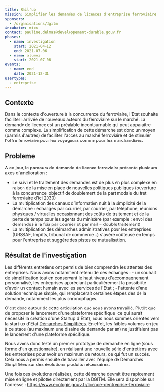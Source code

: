 ```yaml
---
title: Rail'up
mission: Simplifier les demandes de licences d'entreprise ferroviaire
sponsors:
  - /organisations/dgitm
incubator: mtes
contact: pauline.delmas@developpement-durable.gouv.fr
phases:
  - name: investigation
    start: 2021-04-12
    end: 2021-07-06
  - name: alumni
    start: 2021-07-06
events:
  - name: end
    date: 2021-12-31
usertypes:
  - entreprise
---
```


## Contexte

Dans le contexte d'ouverture à la concurrence du ferroviaire, l'Etat souhaite faciliter l'arrivée de nouveaux acteurs du ferroviaire sur le marché. La demande de licence est un préalable incontournable qui peut apparaitre comme complexe. La simplification de cette démarche est donc un moyen (parmis d'autres) de faciliter l'accès au marché ferroviaire et de stimuler l'offre ferroviaire pour les voyageurs comme pour les marchandises.

## Problème

A ce jour, le parcours de demande de licence ferroviaire présente plusieurs axes d'amélioration :

- Le suivi et le traitement des demandes est de plus en plus complexe en raison de la mise en place de nouvelles politiques publiques (ouverture à la concurrence, objectif de doublement de la part modale du fret ferroviaire d’ici 2030)
- La multiplication des canaux d’information nuit à la simplicité de la démarche : échanges par courriel, par courrier, par téléphone, réunions physiques / virtuelles occasionnant des coûts de traitement et de la perte de temps pour les agents du ministère (par exemple : envoi des demandes à la fois par courrier et par mail = double traitement)
- La multiplication des démarches administratives pour les entreprises (URSSAF, Impôts, tribunal de commerce…) s'avère coûteuse en temps pour l'entreprise et suggère des pistes de mutualisation.

## Résultat de l'investigation

Les différents entretiens ont permis de bien comprendre les attentes des entreprises. Nous avons notamment retenu de ces échanges :
\- un souhait de simplification tout en conservant le haut niveau d'accompagnement personnalisé, les entreprises appréciant particulièrement la possibilité d'avoir un contact humain avec les services de l'Etat ;
\- l'attente d'une solution technique simple, qui remplacerait certaines étapes des de la demande, notamment les plus chronophages.

C'est donc autour de cette articulation que nous avons travaillé. Plutôt que de proposer le lancement d'une plateforme spécifique (ce qui aurait nécessité la création d'une Startup d'Etat), nous nous sommes orientés vers la start up d'Etat [Démarches Simplifiées](https://www.demarches-simplifiees.fr/). En effet, les faibles volumes en jeu à ce stade (au maximum une dizaine de demande par an) ne justifiaient pas le lancement d'une plateforme spécifique.

Nous avons donc testé un premier prototype de démarche en ligne (sous forme d'un questionnaire), en réalisant une nouvelle série d'entretiens avec les entreprises pour avoir un maximum de retours, ce qui fut un succès. Cela nous a permis ensuite de travailler avec l'équipe de Démarches Simplifiées sur des évolutions produits nécessaires.

Une fois ces évolutions réalisées, cette démarche devrait être rapidement mise en ligne et pilotée directement par la DGITM. Elle sera disponible sur l'adresse : https://www.ecologie.gouv.fr/licence-dentreprise-ferroviaire
